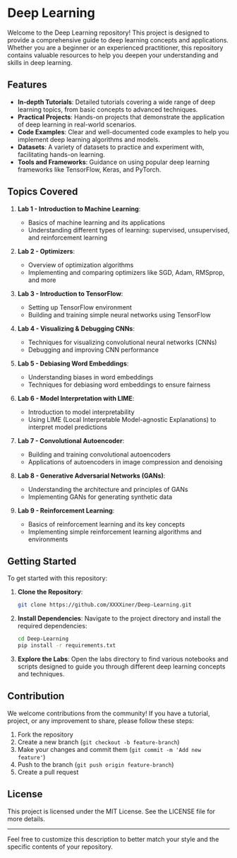 # Deep Learning

Welcome to the Deep Learning repository! This project is designed to provide a comprehensive guide to deep learning concepts and applications. Whether you are a beginner or an experienced practitioner, this repository contains valuable resources to help you deepen your understanding and skills in deep learning.

## Features

- **In-depth Tutorials**: Detailed tutorials covering a wide range of deep learning topics, from basic concepts to advanced techniques.
- **Practical Projects**: Hands-on projects that demonstrate the application of deep learning in real-world scenarios.
- **Code Examples**: Clear and well-documented code examples to help you implement deep learning algorithms and models.
- **Datasets**: A variety of datasets to practice and experiment with, facilitating hands-on learning.
- **Tools and Frameworks**: Guidance on using popular deep learning frameworks like TensorFlow, Keras, and PyTorch.

## Topics Covered

1. **Lab 1 - Introduction to Machine Learning**:
   - Basics of machine learning and its applications
   - Understanding different types of learning: supervised, unsupervised, and reinforcement learning

2. **Lab 2 - Optimizers**:
   - Overview of optimization algorithms
   - Implementing and comparing optimizers like SGD, Adam, RMSprop, and more

3. **Lab 3 - Introduction to TensorFlow**:
   - Setting up TensorFlow environment
   - Building and training simple neural networks using TensorFlow

4. **Lab 4 - Visualizing & Debugging CNNs**:
   - Techniques for visualizing convolutional neural networks (CNNs)
   - Debugging and improving CNN performance

5. **Lab 5 - Debiasing Word Embeddings**:
   - Understanding biases in word embeddings
   - Techniques for debiasing word embeddings to ensure fairness

6. **Lab 6 - Model Interpretation with LIME**:
   - Introduction to model interpretability
   - Using LIME (Local Interpretable Model-agnostic Explanations) to interpret model predictions

7. **Lab 7 - Convolutional Autoencoder**:
   - Building and training convolutional autoencoders
   - Applications of autoencoders in image compression and denoising

8. **Lab 8 - Generative Adversarial Networks (GANs)**:
   - Understanding the architecture and principles of GANs
   - Implementing GANs for generating synthetic data

9. **Lab 9 - Reinforcement Learning**:
   - Basics of reinforcement learning and its key concepts
   - Implementing simple reinforcement learning algorithms and environments

## Getting Started

To get started with this repository:

1. **Clone the Repository**:
   ```bash
   git clone https://github.com/XXXXiner/Deep-Learning.git
   ```

2. **Install Dependencies**:
   Navigate to the project directory and install the required dependencies:
   ```bash
   cd Deep-Learning
   pip install -r requirements.txt
   ```

3. **Explore the Labs**:
   Open the labs directory to find various notebooks and scripts designed to guide you through different deep learning concepts and techniques.

## Contribution

We welcome contributions from the community! If you have a tutorial, project, or any improvement to share, please follow these steps:

1. Fork the repository
2. Create a new branch (`git checkout -b feature-branch`)
3. Make your changes and commit them (`git commit -m 'Add new feature'`)
4. Push to the branch (`git push origin feature-branch`)
5. Create a pull request

## License

This project is licensed under the MIT License. See the LICENSE file for more details.

---

Feel free to customize this description to better match your style and the specific contents of your repository.